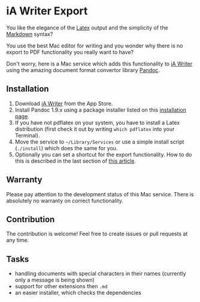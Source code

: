# iA Writer Export

You like the elegance of the [Latex](http://www.latex-project.org/) output and the simplicity of the [Markdown](http://daringfireball.net/projects/markdown/) syntax?

You use the best Mac editor for writing and you wonder why there is no export to PDF functionality you really want to have?

Don't worry, here is a Mac service which adds this functionality to [iA Writer](http://www.iawriter.com/) using the amazing document format convertor library [Pandoc](http://johnmacfarlane.net/pandoc/).

## Installation

1. Download [iA Writer](http://itunes.apple.com/app/id439623248?mt=12) from the App Store.
2. Install Pandoc 1.9.x using a package installer listed on this [installation page](http://johnmacfarlane.net/pandoc/installing.html).
3. If you have not pdflatex on your system, you have to install a Latex distribution (first check it out by writing ```which pdflatex``` into your Terminal). 
4. Move the service to ```~/Library/Services``` or use a simple install script (```./install```) which does the same for you.
5. Optionally you can set a shortcut for the export functionality. How to do this is described in the last section of [this article](http://www.makeuseof.com/tag/how-to-create-your-own-services-menus-mac/).

## Warranty

Please pay attention to the development status of this Mac service. There is absolutely no warranty on correct functionality.

## Contribution

The contribution is welcome! Feel free to create issues or pull requests at any time.

## Tasks

- handling documents with special characters in their names (currently only a message is being shown)
- support for other extensions then ```.md```
- an easier installer, which checks the dependencies